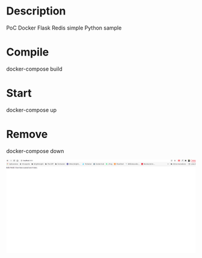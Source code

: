 # Description
PoC Docker Flask Redis simple Python sample

# Compile
docker-compose build

# Start
docker-compose up

# Remove
docker-compose down

![flask-web](captures/flask-web.png)
